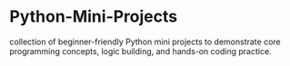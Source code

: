 # Python-Mini-Projects
 collection of beginner-friendly Python mini projects to demonstrate core programming concepts, logic building, and hands-on coding practice.
